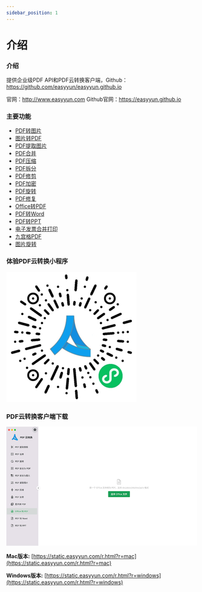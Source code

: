 ```yaml
---
sidebar_position: 1
---
```


# 介绍

### **介绍**

提供企业级PDF API和PDF云转换客户端，Github： <https://github.com/easyyun/easyyun.github.io>

官网：<http://www.easyyun.com> Github官网：<https://easyyun.github.io> 

### **主要功能**

- [PDF转图片](/docs/api/pdf.split-to-image)
- [图片转PDF](/docs/api/pdf.image-to-pdf)
- [PDF提取图片](/docs/api/pdf.pdf-extract-image)
- [PDF合并](/docs/api/pdf.merge)
- [PDF压缩](/docs/api/pdf.compress)
- [PDF拆分](/docs/api/pdf.split-to-pdf)
- [PDF修剪](/docs/api/pdf.trim)
- [PDF加密](/docs/api/pdf.encrypt)
- [PDF旋转](/docs/api/pdf.rotate)
- [PDF修复](/docs/api/pdf.pdf-repair)
- [Office转PDF](/docs/api/pdf.offcie-to-pdf)
- [PDF转Word](/docs/api/pdf.pdf-to-doc)
- [PDF转PPT](/docs/api/pdf.pdf-to-pptx)
- [电子发票合并打印](/docs/api/pdf.pdf-2a5-to-a4)
- [九宫格PDF](/docs/api/pdf.pdf-to-grid)
- [图片旋转](/docs/api/img.img-rotate)


### 体验PDF云转换小程序

![PDF云转换小程序](/static/xcx/xcx_m.jpg)


### PDF云转换客户端下载

![Demo](/static/client/mac_demo.jpg)



**Mac版本:** [https://static.easyyun.com/r.html?r=mac](https://static.easyyun.com/r.html?r=mac)

**Windows版本:** [https://static.easyyun.com/r.html?r=windows](https://static.easyyun.com/r.html?r=windows)
